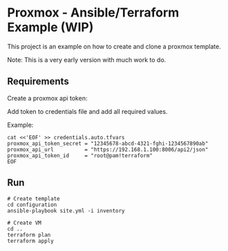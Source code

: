 # Proxmox - Ansible/Terraform Example (WIP)

This project is an example on how to create and clone a proxmox template.

Note: This is a very early version with much work to do. 

## Requirements
Create a proxmox api token: 

Add token to credentials file and add all required values.

Example:
```shell
cat <<'EOF' >> credentials.auto.tfvars
proxmox_api_token_secret = "12345678-abcd-4321-fghi-1234567890ab"
proxmox_api_url          = "https://192.168.1.100:8006/api2/json"
proxmox_api_token_id     = "root@pam!terraform"
EOF
```

## Run

```shell
# Create template
cd configuration
ansible-playbook site.yml -i inventory

# Create VM
cd ..
terraform plan
terraform apply
```

